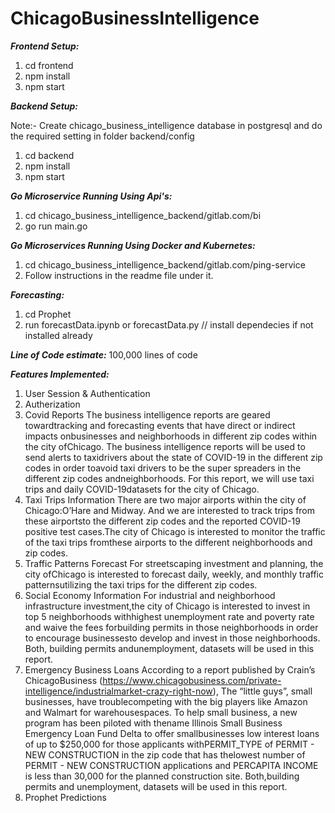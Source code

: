 # ChicagoBusinessIntelligence

_**Frontend Setup:**_
1. cd frontend
2. npm install
3. npm start


_**Backend Setup:**_
    
Note:- Create chicago_business_intelligence database in postgresql and do the required setting in folder backend/config

1. cd backend
2. npm install
3. npm start

_**Go Microservice Running Using Api's:**_
1. cd chicago_business_intelligence_backend/gitlab.com/bi
2. go run main.go

_**Go Microservices Running Using Docker and Kubernetes:**_
1. cd chicago_business_intelligence_backend/gitlab.com/ping-service
2. Follow instructions in the readme file under it.

_**Forecasting:**_
1. cd Prophet
2. run forecastData.ipynb or forecastData.py // install dependecies if not installed already

_**Line of Code estimate:**_ 
    100,000 lines of code

_**Features Implemented:**_
1. User Session & Authentication
2. Autherization
3. Covid Reports The business intelligence reports are geared towardtracking and forecasting events that have direct or indirect impacts onbusinesses and neighborhoods in different zip codes within the city ofChicago. The business intelligence reports will be used to send alerts to taxidrivers about the state of COVID-19 in the different zip codes in order toavoid taxi drivers to be the super spreaders in the different zip codes andneighborhoods. For this report, we will use taxi trips and daily COVID-19datasets for the city of Chicago.
4. Taxi Trips Information There are two major airports within the city of Chicago:O’Hare and Midway. And we are interested to track trips from these airportsto the different zip codes and the reported COVID-19 positive test cases.The city of Chicago is interested to monitor the traffic of the taxi trips fromthese airports to the different neighborhoods and zip codes.
5. Traffic Patterns Forecast For streetscaping investment and planning, the city ofChicago is interested to forecast daily, weekly, and monthly traffic patternsutilizing the taxi trips for the different zip codes.
6. Social Economy Information For industrial and neighborhood infrastructure investment,the city of Chicago is interested to invest in top 5 neighborhoods withhighest unemployment rate and poverty rate and waive the fees forbuilding permits in those neighborhoods in order to encourage businessesto develop and invest in those neighborhoods. Both, building permits andunemployment, datasets will be used in this report.
7. Emergency Business Loans
According to a report published by Crain’s ChicagoBusiness (https://www.chicagobusiness.com/private-intelligence/industrialmarket-crazy-right-now), The “little guys”, small businesses, have troublecompeting with the big players like Amazon and Walmart for warehousespaces. To help small business, a new program has been piloted with thename Illinois Small Business Emergency Loan Fund Delta to offer smallbusinesses low interest loans of up to $250,000 for those applicants withPERMIT_TYPE of PERMIT - NEW CONSTRUCTION in the zip code that has thelowest number of PERMIT - NEW CONSTRUCTION applications and PERCAPITA INCOME is less than 30,000 for the planned construction site. Both,building permits and unemployment, datasets will be used in this report.
8. Prophet Predictions